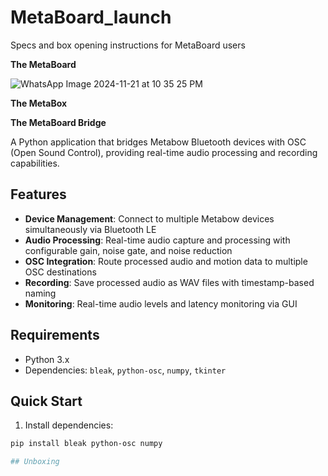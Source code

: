 # MetaBoard_launch
Specs and box opening instructions for MetaBoard users


**The MetaBoard**

![WhatsApp Image 2024-11-21 at 10 35 25 PM](https://github.com/user-attachments/assets/1c10d5c2-fe00-4740-94f0-c228e55fa3ba)


**The MetaBox**

**The MetaBoard Bridge**

A Python application that bridges Metabow Bluetooth devices with OSC (Open Sound Control), providing real-time audio processing and recording capabilities.

## Features

- **Device Management**: Connect to multiple Metabow devices simultaneously via Bluetooth LE
- **Audio Processing**: Real-time audio capture and processing with configurable gain, noise gate, and noise reduction
- **OSC Integration**: Route processed audio and motion data to multiple OSC destinations
- **Recording**: Save processed audio as WAV files with timestamp-based naming
- **Monitoring**: Real-time audio levels and latency monitoring via GUI

## Requirements

- Python 3.x
- Dependencies: `bleak`, `python-osc`, `numpy`, `tkinter`

## Quick Start

1. Install dependencies:
```bash
pip install bleak python-osc numpy

## Unboxing
